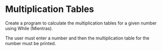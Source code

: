 # Multiplication Tables

Create a program to calculate the multiplication tables for a given number using While (Mientras).

The user must enter a number and then the multiplication table for the number must be printed.

